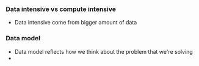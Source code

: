 ### Data intensive vs compute intensive
 - Data intensive come from bigger amount of data

### Data model
 -  Data model reflects how we think about the problem that we're solving
 - 